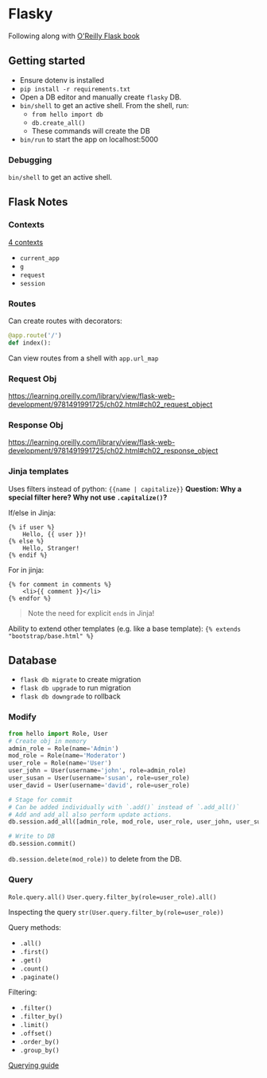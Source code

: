 # Flasky

Following along with [O'Reilly Flask book](https://learning.oreilly.com/library/view/flask-web-development/9781491991725/ch01.html#idm140583871764176)

## Getting started

- Ensure dotenv is installed
- `pip install -r requirements.txt`
- Open a DB editor and manually create `flasky` DB.
- `bin/shell` to get an active shell. From the shell, run:
    - `from hello import db`
    - `db.create_all()`
    - These commands will create the DB
- `bin/run` to start the app on localhost:5000

### Debugging

`bin/shell` to get an active shell.

## Flask Notes

### Contexts

[4 contexts](https://learning.oreilly.com/library/view/flask-web-development/9781491991725/ch02.html#ch02_context_globals)

- `current_app`
- `g`
- `request`
- `session`

### Routes

Can create routes with decorators:
```python
@app.route('/')
def index():
```

Can view routes from a shell with `app.url_map`

### Request Obj

https://learning.oreilly.com/library/view/flask-web-development/9781491991725/ch02.html#ch02_request_object

### Response Obj

https://learning.oreilly.com/library/view/flask-web-development/9781491991725/ch02.html#ch02_response_object

### Jinja templates

Uses filters instead of python: `{{name | capitalize}}`
**Question: Why a special filter here? Why not use `.capitalize()`?**

If/else in Jinja:
```
{% if user %}
    Hello, {{ user }}!
{% else %}
    Hello, Stranger!
{% endif %}
```

For in jinja:
```
{% for comment in comments %}
    <li>{{ comment }}</li>
{% endfor %}
```

>Note the need for explicit `end`s in Jinja!

Ability to extend other templates (e.g. like a base template): `{% extends "bootstrap/base.html" %}`

## Database

- `flask db migrate` to create migration
- `flask db upgrade` to run migration
- `flask db downgrade` to rollback

### Modify

```python
from hello import Role, User
# Create obj in memory
admin_role = Role(name='Admin')
mod_role = Role(name='Moderator')
user_role = Role(name='User')
user_john = User(username='john', role=admin_role)
user_susan = User(username='susan', role=user_role)
user_david = User(username='david', role=user_role)

# Stage for commit
# Can be added individually with `.add()` instead of `.add_all()`
# Add and add_all also perform update actions.
db.session.add_all([admin_role, mod_role, user_role, user_john, user_susan, user_david])

# Write to DB
db.session.commit()
```

`db.session.delete(mod_role))` to delete from the DB.

### Query

`Role.query.all()`
`User.query.filter_by(role=user_role).all()`

Inspecting the query `str(User.query.filter_by(role=user_role))`

Query methods:
- `.all()`
- `.first()`
- `.get()`
- `.count()`
- `.paginate()`

Filtering:
- `.filter()`
- `.filter_by()`
- `.limit()`
- `.offset()`
- `.order_by()`
- `.group_by()`

[Querying guide](https://docs.sqlalchemy.org/en/20/orm/queryguide/index.html)




